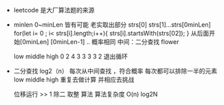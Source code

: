 - leetcode 是大厂算法题的来源
- minlen 0~minLen 皆有可能
    老实取出部分 strs[0] strs[1]...strs[0minLen]
    for(let i= 0 ; i< strs[i].length;i++){
        strs[i].startsWith(strs[02]);
    }
    从后面开始[0minLen] [0minLen-1] .. 
    概率相同  中间：二分查找
    flower 

    low   middle  high
    0       2      4
    3       3      3
    3              2  退出循环

- 二分查找  log2（n）
    每次从中间查找  ，符合概率  每次都可以排除一半的元素
    low    middle    high  重复去做计算  并相应去挑战



    位移运行   >> 1   除二  取整
    算法  算法复杂度 O(n)  log2N

